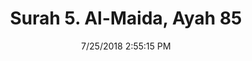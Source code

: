 ---
title       : "Surah 5. Al-Maida, Ayah 85"
date        : 7/25/2018 2:55:15 PM
draft       : false
type        : "quran"
layout      : "compare"
BookCode    : "CMP"
SurahNumber : "5"
AyahNumber  : "85"
TotalAyah   : "120"
---